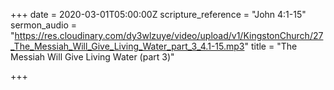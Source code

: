 +++
date = 2020-03-01T05:00:00Z
scripture_reference = "John 4:1-15"
sermon_audio = "https://res.cloudinary.com/dy3wlzuye/video/upload/v1/KingstonChurch/27_The_Messiah_Will_Give_Living_Water_part_3_4.1-15.mp3"
title = "The Messiah Will Give Living Water (part 3)"

+++
